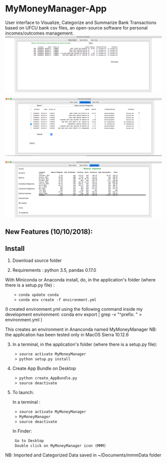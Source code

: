 # MyMoneyManager-App

User interface to Visualize, Categorize and Summarize Bank Transactions based on UFCU bank csv files, an open-source software for personal incomes/outcomes management.
![screenshot](screenshots/screenshot1.png)

![screenshot](screenshots/screenshot2.png)

![screenshot](screenshots/screenshot3.png)

New Features (10/10/2018):
------------------------


Install
----------------------
1) Download source folder

2) Requirements : python 3.5, pandas 0.17.0

With Miniconda or Anaconda install, do, in the application's folder (where there is a setup.py file) :

        > conda update conda
        > conda env create -f environment.yml

(I created environment.yml using the following command inside my development environment: conda env export | grep -v "^prefix: " > environment.yml )

This creates an environment in Ananconda named MyMoneyManager
NB: the application has been tested only in MacOS Sierra 10.12.6

3) In a terminal, in the application's folder (where there is a setup.py file):

        > source activate MyMoneyManager
        > python setup.py install

4) Create App Bundle on Desktop

        > python create_AppBundle.py
        > source deactivate


5) To launch:

   In a terminal :
   
        > source activate MyMoneyManager
        > MyMoneyManager
        > source deactivate

   In Finder:
     
        Go to Desktop
        Double click on MyMoneyManager icon (MMM)

NB: Imported and Categorized Data saved in ~/Documents/mmmData folder

